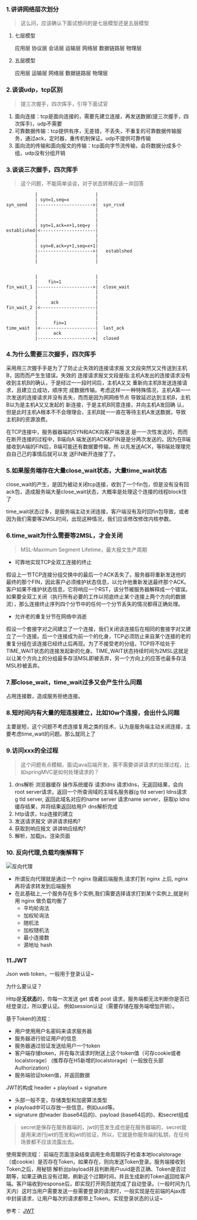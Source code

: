 ### 1.讲讲网络层次划分

> 这么问，应该确认下面试想问的是七层模型还是五层模型

1. 七层模型

   应用层 协议层 会话层 运输层 网络层 数据链路层 物理层

2. 五层模型

   应用层 运输层 网络层 数据链路层 物理层

### 2.谈谈udp，tcp区别
> 提三次握手，四次挥手，引导下面试官
1. 面向连接：tcp是面向连接的，需要先建立连接，再发送数据(提三次握手，四次挥手)，udp不需要
2. 可靠数据传输：tcp提供有序，无差错，不丢失，不重复的可靠数据传输服务，通过ack，定时器，重传机制保证。udp不提供可靠传输
3. 面向流的传输和面向报文的传输：tcp面向字节流传输，会将数据分成多个组，udp没有分组开销

### 3.谈谈三次握手，四次挥手
> 这个问题，不能简单谈谈，对于状态转移应该一并回答
```
           |                      |
           | syn=1,seq=x          |
syn_send   |--------------------->|  syn_rcvd
           |                      |
           |                      |
           |                      |
           | syn=1,ack=x+1,seq=y  |          
established|<---------------------|
           |                      |
           |                      |
           | syn=0,ack=y+1,seq=x+1|
           |--------------------->|   establshed
           |                      |
           |                      |
           
           
           |                      |
           |    fin=1             |
fin_wait_1 |--------------------->|  close_wait
           |                      |
           |                      |
           |     ack              |          
fin_wait_2 |<---------------------|   
           |                      |
           |                      |
           |      fin=1           |
time_wait  |<---------------------|  last_ack
           |      ack             |
           |--------------------->|  closed         
```

### 4.为什么需要三次握手，四次挥手
采⽤用三次握⼿手是为了了防⽌止失效的连接请求报 ⽂文段突然⼜又传送到主机B，因⽽而产⽣生错误。失效的 连接请求报⽂文段是指:主机A发出的连接请求没有 收到主机B的确认，于是经过⼀一段时间后，主机A⼜又 重新向主机B发送连接请求，且建⽴立成功，顺序完 成数据传输。考虑这样⼀一种特殊情况，主机A第⼀一 次发送的连接请求并没有丢失，⽽而是因为⽹网络节点 导致延迟达到主机B，主机B以为是主机A⼜又发起的 新连接，于是主机B同意连接，并向主机A发回确 认，但是此时主机A根本不不会理理会，主机B就⼀一直在等待主机A发送数据，导致主机B的资源浪费。



在TCP连接中，服务器器端的SYN和ACK向客户端发送 是⼀一次性发送的，⽽而在断开连接的过程中，B端向A 端发送的ACK和FIN是是分两次发送的。因为在B端 接收到A端的FIN后，B端可能还有数据要传输，所 以先发送ACK，等B端处理理完⾃自⼰己的事情后就可以发 送FIN断开连接了了。



### 5.如果服务端存在大量close_wait状态，大量time_wait状态
close_wait的产生，是因为被动关闭tcp连接，收到了一个fin包，但是没有没有回ack包，造成服务端大量close_wait状态，大概率是处理这个连接的线程block住了

time_wait状态过多，是服务端主动关闭连接，客户端没有及时回fin包导致，或者因为我们需要等2MSL时间，出现这种情况，我们应该修改修改内核参数。

### 6.time_wait为什么需要等2MSL，才会关闭
> MSL-Maximum Segment Lifetime，最大报文生产周期

* 可靠地实现TCP全双工连接的终止

假设上一节TCP连接分组交换中的最后一个ACK丢失了。服务器将重新发送他的最终的那个FIN，因此客户必须维护状态信息，以允许他重新发送最终那个ACK。客户如果不维护状态信息，它将响应一个RST，该分节被服务器解释成一个错误。如果要全双工关闭（执行所有必要的工作以彻底终止某个连接上两个方向的数据流），那么连接终止序列四个分节中的任何一个分节丢失的情况都得正确处理。

* 允许老的重复分节在网络中消逝

假设一个套接字对之间建立了一个连接，我们关闭该连接后在相同的套接字对又建立了一个连接。后一个连接成为前一个的化身，TCP必须防止来自某个连接的老的重复分组在该连接已经终止后再现。为了不接受老的分组，TCP将不给处于TIME_WAIT状态的连接发起新的化身。TIME_WAIT状态持续时间为2MSL这就足以让某个方向上的分组最多存活MSL即被丢弃，另一个方向上的应答也最多存活MSL秒被丢弃。



### 7.那close_wait，time_wait过多又会产生什么问题
占用连接数，造成服务拒绝连接。

### 8.短时间内有大量的短连接建立，比如10w个连接，会出什么问题
主要是短，这个问题不考虑连接复用之类的技术，认为是服务端主动关闭连接，主要考虑time_wait的问题。那么就同上了


### 9.访问xxx的全过程
> 这个问题有点模糊，面试java后端开发，需不需要讲讲请求的处理过程，比如springMVC是如何处理请求的？
1. dns解析
   浏览器缓存
   操作系统缓存
   请求ldns
   请求ldns，无返回结果，会向root server请求，返回一个所查询域的主域名服务器(g tld server)
   ldns请求 g tld server, 返回此域名对应的name server
   请求name server，获取ip
   ldns缓存结果，并将结果返回给用户
   dns解析完成
2. http请求，tcp连接的建立
3. 发送请求报文
   讲讲请求结构?
4. 获取到响应报文
   讲讲响应结构?
5. 解析，加载js，渲染页面

### 10. 反向代理,负载均衡解释下
![反向代理](https://ws1.sinaimg.cn/large/0069RVTdgy1ftudnx5jn1j30vb08fmxu.jpg)

* 所谓反向代理就是通过一个 nginx 隐藏后端服务,请求打到 nginx 上后, nginx 再将请求转发到后端服务
* 在此基础上,一个服务存在多个实例,我们需要选择请求打到某个实例上,就是利用 nginx 做负载均衡了
  * 平均轮询法
  * 加权轮询法
  * 随机法
  * 加权随机法
  * 最小连接数
  * 源地址 hash


### 11.JWT
Json web token，一般用于登录认证~

为什么要认证？

Http是**无状态**的，你每一次发送 get 或者 post 请求，服务端都无法判断你是否已经登录过，所以要认证。
例如session认证（需要存储在服务端增加开销）。

基于Token的流程：
- 用户使用用户名密码来请求服务器
- 服务器进行验证用户的信息
- 服务器通过验证发送给用户一个token
- 客户端存储token，并在每次请求时附送上这个token值（可存cookie或者localstorage） (推荐存在H5新增的localstorage)（一般放在头部Authorization）
- 服务端验证token值，并返回数据

JWT的构成 header + playload + signature
- 头部一般不变，存储类型和加密算法类型
- playload中可以存放一些信息，例如uuid等。
- signature 由header (base64后的)、payload (base64后的)、和secret组成

> secret是保存在服务器端的，jwt的签发生成也是在服务器端的，secret就是用来进行jwt的签发和jwt的验证，所以，它就是你服务端的私钥，在任何场景都不应该流露出去。

使用案例流程： 前端在页面渲染结束调用生命周期钩子检查本地localstorage（或cookie）是否存在Token，如果存在，则向发送Token登录。服务端接收到Token之后，用秘钥 解析出playload并且判断用户uuid是否正确、Token是否过期等，如果正确且没有过期，刷新这个过期时间，并且生成新的Token返回给客户端。客户端收到response后，即实现打开网页就完成了自动登录。（一般时间为几天内）这时当用户需要发送一些需要登录的请求时，一般实现是在前端的Ajax库中封装请求，让用户每次的请求都带上Token。实现登录状态的认证~

参考：
[JWT](https://www.jianshu.com/p/576dbf44b2ae)
















